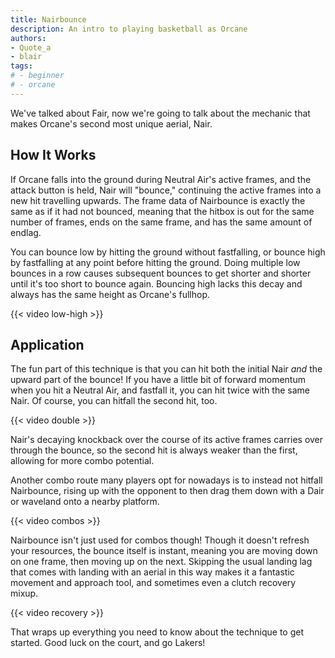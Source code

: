 ```yaml
---
title: Nairbounce
description: An intro to playing basketball as Orcane
authors:
- Quote_a
- blair
tags:
# - beginner
# - orcane
---
```


We've talked about Fair, now we're going to talk about the mechanic that makes Orcane's second most unique aerial, Nair.

## How It Works

If Orcane falls into the ground during Neutral Air's active frames, and the attack button is held, Nair will "bounce," continuing the active frames into a new hit travelling upwards. The frame data of Nairbounce is exactly the same as if it had not bounced, meaning that the hitbox is out for the same number of frames, ends on the same frame, and has the same amount of endlag.

You can bounce low by hitting the ground without fastfalling, or bounce high by fastfalling at any point before hitting the ground. Doing multiple low bounces in a row causes subsequent bounces to get shorter and shorter until it's too short to bounce again. Bouncing high lacks this decay and always has the same height as Orcane's fullhop.

{{< video low-high >}}

## Application

The fun part of this technique is that you can hit both the initial Nair *and* the upward part of the bounce! If you have a little bit of forward momentum when you hit a Neutral Air, and fastfall it, you can hit twice with the same Nair. Of course, you can hitfall the second hit, too.

{{< video double >}}

Nair's decaying knockback over the course of its active frames carries over through the bounce, so the second hit is always weaker than the first, allowing for more combo potential.

Another combo route many players opt for nowadays is to instead not hitfall Nairbounce, rising up with the opponent to then drag them down with a Dair or waveland onto a nearby platform.

{{< video combos >}}

Nairbounce isn't just used for combos though! Though it doesn't refresh your resources, the bounce itself is instant, meaning you are moving down on one frame, then moving up on the next. Skipping the usual landing lag that comes with landing with an aerial in this way makes it a fantastic movement and approach tool, and sometimes even a clutch recovery mixup.

{{< video recovery >}}

That wraps up everything you need to know about the technique to get started. Good luck on the court, and go Lakers!

